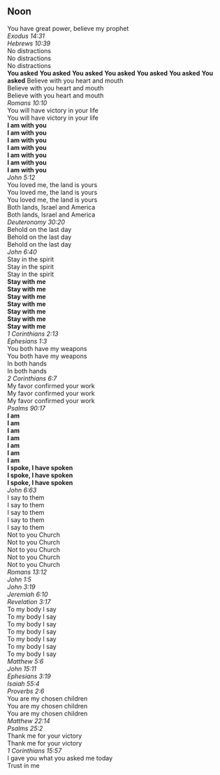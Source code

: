 ## Noon

You have great power, believe my prophet  
_Exodus 14:31_  
_Hebrews 10:39_  
No distractions  
No distractions  
No distractions  
**You asked** 
**You asked** 
**You asked** 
**You asked** 
**You asked** 
**You asked** 
**You asked** 
Believe with you heart and mouth  
Believe with you heart and mouth  
Believe with you heart and mouth  
_Romans 10:10_  
You will have victory in your life  
You will have victory in your life  
**I am with you**  
**I am with you**  
**I am with you**  
**I am with you**  
**I am with you**  
**I am with you**  
**I am with you**  
_John 5:12_  
You loved me, the land is yours  
You loved me, the land is yours  
You loved me, the land is yours  
Both lands, Israel and America  
Both lands, Israel and America  
_Deuteronomy 30:20_  
Behold on the last day  
Behold on the last day  
Behold on the last day  
_John 6:40_  
Stay in the spirit  
Stay in the spirit  
Stay in the spirit  
**Stay with me**  
**Stay with me**  
**Stay with me**  
**Stay with me**  
**Stay with me**  
**Stay with me**  
**Stay with me**  
_1 Corinthians 2:13_  
_Ephesians 1:3_  
You both have my weapons  
You both have my weapons  
In both hands  
In both hands  
_2 Corinthians 6:7_  
My favor confirmed your work  
My favor confirmed your work  
My favor confirmed your work  
_Psalms 90:17_  
**I am**  
**I am**  
**I am**  
**I am**  
**I am**  
**I am**  
**I am**  
**I spoke, I have spoken**  
**I spoke, I have spoken**  
**I spoke, I have spoken**  
_John 6:63_  
I say to them  
I say to them  
I say to them  
I say to them  
I say to them  
Not to you Church  
Not to you Church  
Not to you Church  
Not to you Church  
Not to you Church  
_Romans 13:12_  
_John 1:5_  
_John 3:19_  
_Jeremiah 6:10_  
_Revelation 3:17_  
To my body I say  
To my body I say  
To my body I say  
To my body I say  
To my body I say  
To my body I say  
To my body I say  
_Matthew 5:6_  
_John 15:11_  
_Ephesians 3:19_  
_Isaiah 55:4_  
_Proverbs 2:6_  
You are my chosen children  
You are my chosen children  
You are my chosen children  
_Matthew 22:14_  
_Psalms 25:2_  
Thank me for your victory  
Thank me for your victory  
_1 Corinthians 15:57_  
I gave you what you asked me today  
Trust in me  
